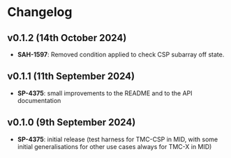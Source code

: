 # Changelog

## v0.1.2 (14th October 2024)

- **SAH-1597**: Removed condition applied to check CSP subarray off state.

## v0.1.1 (11th September 2024)

- **SP-4375**: small improvements to the README and to the API documentation

## v0.1.0 (9th September 2024)

- **SP-4375**: initial release (test harness for TMC-CSP in MID, with some
  initial generalisations for other use cases always for TMC-X in MID)
